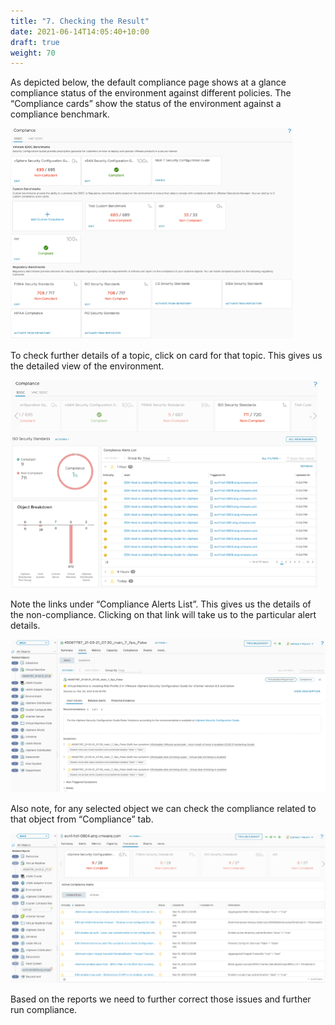 ```yaml
---
title: "7. Checking the Result"
date: 2021-06-14T14:05:40+10:00
draft: true
weight: 70
---
```


As depicted below, the default compliance page shows at a glance compliance status of the environment against different policies. The “Compliance cards” show the status of the environment against a compliance benchmark. 

![](1.6.7-fig-1.png)

To check further details of a topic, click on card for that topic. This gives us the detailed view of the environment. 

![](1.6.7-fig-2.png)

Note the links under “Compliance Alerts List”. This gives us the details of the non-compliance. Clicking on that link will take us to the particular alert details.

![](1.6.7-fig-3.png)

Also note, for any selected object we can check the compliance related to that object from “Compliance” tab. 

![](1.6.7-fig-4.png)

Based on the reports we need to further correct those issues and further run compliance.